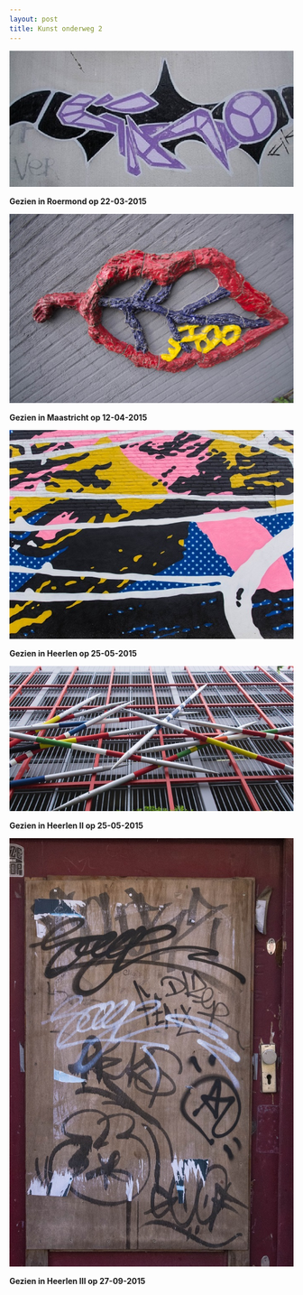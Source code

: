 ```yaml
---
layout: post
title: Kunst onderweg 2
---
```

![](/img/IMGP4398.jpg)

**Gezien in Roermond op 22-03-2015**

![](/img/IMGP4582.jpg-2)

**Gezien in Maastricht op 12-04-2015**

![](/img/IMGP4797.jpg)

**Gezien in Heerlen op 25-05-2015**

![](/img/IMGP4834.jpg)

**Gezien in Heerlen II op 25-05-2015**

![](/img/IMGP5264.jpg)

**Gezien in Heerlen III op 27-09-2015**
